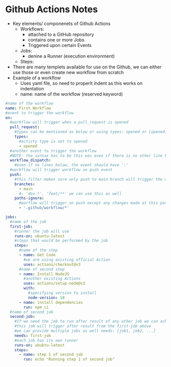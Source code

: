 # Github Actions Notes
- Key elements/ componenets of Github Actions
    - Workflows:
        - attached to a GitHub repository
        - contains one or more Jobs
        - Triggered upon certain Events
    - Jobs:
        - denine a Runner (execution environment)
    - Steps:
- There are many templets available for use on the Github, we can either use those or even create new workflow from scratch
- Example of a workflow
    - Uses yaml file, so need to properlt indent as this works on indentation
    - name: name of the workflow (reserved keyword)

```yaml
#name of the workflow
name: First Workflow
#event to trigger the workflow
on:
  #workflow will trigger when a pull_request is opened
  pull_request:
    #types can be mentioned as below or using types: opened or [opened, other_events]
    types:
      #activty type is set to opened
      - opened
  #another event to trigger the workflow
  #NOTE: the syntax has to be this was even if there is no other line below
  workflow_dispatch:
    #even if no lines below, the event should have ':'
  #workflow will trigger workflow on push event
  push:
    #this filter makes sure only push to main branch will trigger the workflow
    branches:
      - main
      #- 'dev-*', 'feat/**' we can use this as well 
    paths-ignore:
      #worflow will trigger on push except any changes made at this path
      - '.github/workflow/*'

jobs:
  #name of the job
  first-job:
    #runner the job will use
    runs-on: ubuntu-latest
    #steps that would be performed by the job
    steps:
      #name of the step
      - name: Get Code
        #we are using existing official Action
        uses: actions/checkout@v3
      #name of second step  
      - name: Install NodeJS
        #another existing Actions
        uses: actions/setup-node@v3
        with:
          #specifying version to install
          node-version: 18
      - name: install dependencies
        run: npm ci
  #name of second job
  second-job:
    #If we need the job to run after result of any other job we can acheove that using "needs" keyword
    #this job will trigger after result from the first-job above
    #we can provide multiple jobs as well needs: [job1, job2, ...]
    needs: first-job
    #each job has its own runner
    runs-on: ububtu-latest
    steps:
      - name: step 1 of second job
        run: echo "Running step 1 of second job"
```
